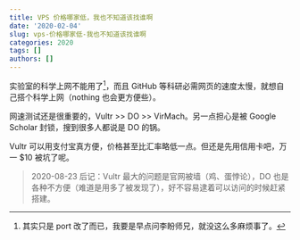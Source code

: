```yaml
---
title: VPS 价格哪家低，我也不知道该找谁啊
date: '2020-02-04'
slug: vps-价格哪家低-我也不知道该找谁啊
categories: 2020
tags: []
authors: []
---
```




实验室的科学上网不能用了[^1]，而且 GitHub 等科研必需网页的速度太慢，就想自己搭个科学上网（nothing 也会更方便些）。

[^1]: 其实只是 port 改了而已，我要是早点问李盼师兄，就没这么多麻烦事了。

网速测试还是很重要的，Vultr >> DO >> VirMach。另一点担心是被 Google Scholar 封锁，搜到很多人都说是 DO 的锅。

Vultr 可以用支付宝真方便，价格甚至比汇率略低一点。但还是先用信用卡吧，万一 $10 被坑了呢。

> 2020-08-23 后记：Vultr 最大的问题是官网被墙（鸡、蛋悖论），DO 也是各种不方便（难道是用多了被发现了），好不容易逮着可以访问的时候赶紧搭建。
